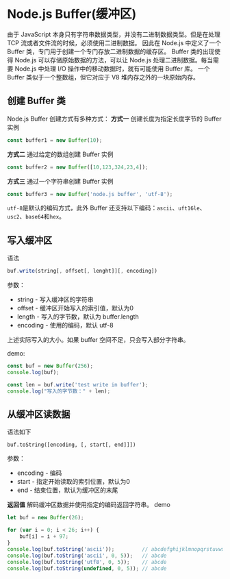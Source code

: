 # Node.js Buffer(缓冲区)
由于 JavaScript 本身只有字符串数据类型，并没有二进制数据类型。但是在处理 TCP 流或者文件流的时候，必须使用二进制数据。
因此在 Node.js 中定义了一个 Buffer 类，专门用于创建一个专门存放二进制数据的缓存区。
Buffer 类的出现使得 Node.js 可以存储原始数据的方法，可以让 Node.js 处理二进制数据。每当需要 Node.js 中处理 I/O 操作中的移动数据时，就有可能使用 Buffer 库。
一个 Buffer 类似于一个整数组，但它对应于 V8 堆内存之外的一块原始内存。

## 创建 Buffer 类
Node.js Buffer 创建方式有多种方式：
**方式一**
创建长度为指定长度字节的 Buffer 实例
```javascript
const buffer1 = new Buffer(10);
```

**方式二**
通过给定的数组创建 Buffer 实例
```javascript
const buffer2 = new Buffer([10,123,324,23,4]);
```

**方式三**
通过一个字符串创建 Buffer 实例
```javascript
const buffer3 = new Buffer('node.js buffer', 'utf-8');
```
`utf-8`是默认的编码方式，此外 Buffer 还支持以下编码：`ascii`、`uft16le`、`usc2`、`base64`和`hex`。

## 写入缓冲区
语法
```javascript
buf.write(string[, offset[, lenght]][, encoding])
```
参数：
* string - 写入缓冲区的字符串
* offset - 缓冲区开始写入的索引值，默认为0
* length - 写入的字节数，默认为 buffer.length
* encoding - 使用的编码，默认 utf-8

上述实际写入的大小。如果 buffer 空间不足，只会写入部分字符串。

demo:
```javascript
const buf = new Buffer(256);
console.log(buf);

const len = buf.write('test write in buffer');
console.log("写入的字节数：" + len);
```

## 从缓冲区读数据
语法如下
```javacript
buf.toString([encoding, [, start[, end]]])
```
参数：
* encoding - 编码
* start - 指定开始读取的索引位置，默认为0
* end - 结束位置，默认为缓冲区的末尾

**返回值**
解码缓冲区数据并使用指定的编码返回字符串。
demo
```javascript
let buf = new Buffer(26);

for (var i = 0; i < 26; i++) {
    buf[i] = i + 97;
}
console.log(buf.toString('ascii'));         // abcdefghijklmnopqrstuvwxyz
console.log(buf.toString('ascii', 0, 5));   // abcde
console.log(buf.toString('utf8', 0, 5));    // abcde
console.log(buf.toString(undefined, 0, 5)); // abcde
```
